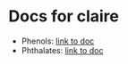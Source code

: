 # Docs for claire

* Phenols: [link to doc](docs/protocol_variables_vs_phenols_2019-11-15.html)
* Phthalates: [link to doc](docs/protocol_variables_vs_phthalates_2019-11-15.html)



